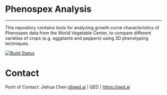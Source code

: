 # Phenospex Analysis
---
This repository contains tools for analyzing growth curve characteristics of 
Phenospex data from the World Vegetable Center, to compare different varieties 
of crops (e.g. eggplants and peppers) using 3D phenotyping techniques.

[![Build Status](https://travis-ci.org/qedsoftware/phenospex-analysis.svg?branch=master)](https://travis-ci.org/qedsoftware/phenospex-analysis)

# Contact

Point of Contact: Jiehua Chen <j@qed.ai> | QED | https://qed.ai

